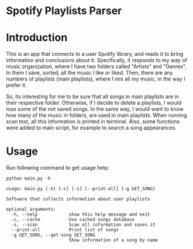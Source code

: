 # Spotify Playlists Parser

# Introduction
This is an app that connects to a user Spotify library, and reads it to bring information and conclusions about it.
Specifically, it responds to my way of music organization, where I have two folders called "Artists" and "Genres". In them I save, sorted, all the music
I like or liked. Then, there are any numbers of playlists (main playlists), where I mix all my music, in the way I prefer it.

So, its interesting for me to be sure that all songs in main playlists are in their respective folder. Otherwise, if I decide to delete a playlists, I would
lose some of the not saved songs.
In the same way, I would want to know how many of the music in folders, are used in main playlists.
When running scan test, all this information is printed in terminal. Also, some functions were added to main script, for example to search a song appearances.

# Usage
Run following command to get usage help:

`python main.py -h`

```
usage: main.py [-h] [-c] [-s] [--print-all] [-g GET_SONG]

Software that collects information about user playlists

optional arguments:
  -h, --help            show this help message and exit
  -c, --cache           Use cached songs database
  -s, --scan            Scan all information and saves it
  --print-all           Print list of songs
  -g GET_SONG, --get-song GET_SONG
                        Show information of a song by name
```
